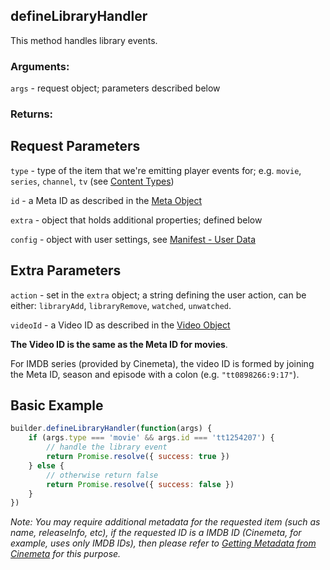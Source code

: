 ## defineLibraryHandler

This method handles library events.

### Arguments:

`args` - request object; parameters described below

### Returns:


## Request Parameters

``type`` - type of the item that we're emitting player events for; e.g. `movie`, `series`, `channel`, `tv` (see [Content Types](../responses/content.types.md))

``id`` - a Meta ID as described in the [Meta Object](../responses/meta.md#meta-object)

``extra`` - object that holds additional properties; defined below

``config`` - object with user settings, see [Manifest - User Data](../responses/manifest.md#user-data)


## Extra Parameters

``action`` - set in the `extra` object; a string defining the user action, can be either: `libraryAdd`, `libraryRemove`, `watched`, `unwatched`.

``videoId`` - a Video ID as described in the [Video Object](../responses/meta.md#video-object)

**The Video ID is the same as the Meta ID for movies**.

For IMDB series (provided by Cinemeta), the video ID is formed by joining the Meta ID, season and episode with a colon (e.g. `"tt0898266:9:17"`).



## Basic Example

```javascript
builder.defineLibraryHandler(function(args) {
    if (args.type === 'movie' && args.id === 'tt1254207') {
        // handle the library event
        return Promise.resolve({ success: true })
    } else {
        // otherwise return false
        return Promise.resolve({ success: false })
    }
})
```


_Note: You may require additional metadata for the requested item (such as name, releaseInfo, etc), if the requested ID is a IMDB ID (Cinemeta, for example, uses only IMDB IDs), then please refer to [Getting Metadata from Cinemeta](https://github.com/Stremio/stremio-addon-sdk/blob/master/docs/advanced.md#getting-metadata-from-cinemeta) for this purpose._
